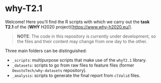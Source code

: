 # why-T2.1
Welcome! Here you'll find the R scripts with which we carry out the **task T2.1** of the (**WHY** H2020 project)[https://www.why-h2020.eu/].

> **NOTE**: The code in this repository is currently under development, so the files and their content may change from one day to the other.

Three main folders can be distinguished:
* ``_scripts``: multipurpose scripts that make use of the ``whyT2.1`` library.
* ``_datasets``: scripts to go from raw files to feature files (former ``DeustoTech/why-datasets`` repository).
* ``_analysis``: scripts to generate the final report from ``clValid`` files.
